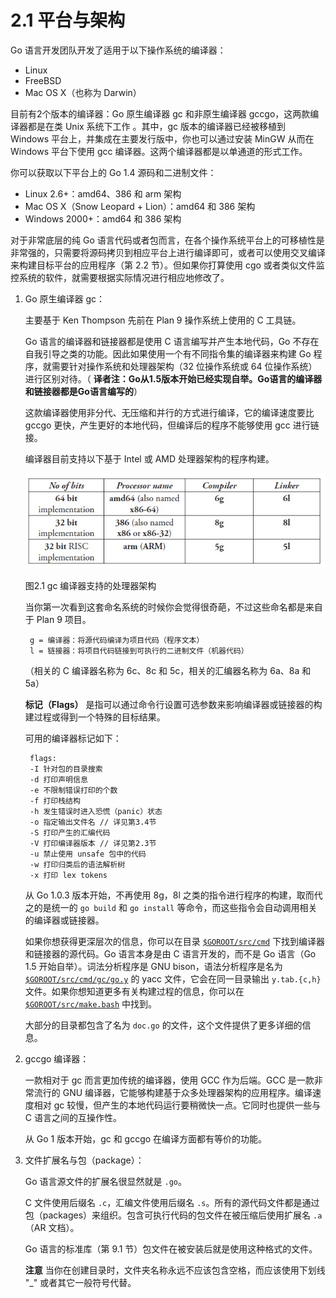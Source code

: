# 2.1 平台与架构

Go 语言开发团队开发了适用于以下操作系统的编译器：

- Linux
- FreeBSD
- Mac OS X（也称为 Darwin）

目前有2个版本的编译器：Go 原生编译器 gc 和非原生编译器 gccgo，这两款编译器都是在类 Unix 系统下工作 。其中，gc 版本的编译器已经被移植到 Windows 平台上，并集成在主要发行版中，你也可以通过安装 MinGW 从而在 Windows 平台下使用 gcc 编译器。这两个编译器都是以单通道的形式工作。

你可以获取以下平台上的 Go 1.4 源码和二进制文件：

- Linux 2.6+：amd64、386 和 arm 架构
- Mac OS X（Snow Leopard + Lion）：amd64 和 386 架构
- Windows 2000+：amd64 和 386 架构

对于非常底层的纯 Go 语言代码或者包而言，在各个操作系统平台上的可移植性是非常强的，只需要将源码拷贝到相应平台上进行编译即可，或者可以使用交叉编译来构建目标平台的应用程序（第 2.2 节）。但如果你打算使用 cgo 或者类似文件监控系统的软件，就需要根据实际情况进行相应地修改了。

1. Go 原生编译器 gc：

	主要基于 Ken Thompson 先前在 Plan 9 操作系统上使用的 C 工具链。

    Go 语言的编译器和链接器都是使用 C 语言编写并产生本地代码，Go 不存在自我引导之类的功能。因此如果使用一个有不同指令集的编译器来构建 Go 程序，就需要针对操作系统和处理器架构（32 位操作系统或 64 位操作系统）进行区别对待。（ **译者注：Go从1.5版本开始已经实现自举。Go语言的编译器和链接器都是Go语言编写的**）

	这款编译器使用非分代、无压缩和并行的方式进行编译，它的编译速度要比 gccgo 更快，产生更好的本地代码，但编译后的程序不能够使用 gcc 进行链接。

	编译器目前支持以下基于 Intel 或 AMD 处理器架构的程序构建。

	![](images/2.1.gc.jpg?raw=true)

	图2.1 gc 编译器支持的处理器架构

	当你第一次看到这套命名系统的时候你会觉得很奇葩，不过这些命名都是来自于 Plan 9 项目。

		g = 编译器：将源代码编译为项目代码（程序文本）
		l = 链接器：将项目代码链接到可执行的二进制文件（机器代码）

	（相关的 C 编译器名称为 6c、8c 和 5c，相关的汇编器名称为 6a、8a 和 5a）

	**标记（Flags）** 是指可以通过命令行设置可选参数来影响编译器或链接器的构建过程或得到一个特殊的目标结果。

	可用的编译器标记如下：

		flags:
		-I 针对包的目录搜索
		-d 打印声明信息
		-e 不限制错误打印的个数
		-f 打印栈结构
		-h 发生错误时进入恐慌（panic）状态
		-o 指定输出文件名 // 详见第3.4节
		-S 打印产生的汇编代码
		-V 打印编译器版本 // 详见第2.3节
		-u 禁止使用 unsafe 包中的代码
		-w 打印归类后的语法解析树
		-x 打印 lex tokens

	从 Go 1.0.3 版本开始，不再使用 8g，8l 之类的指令进行程序的构建，取而代之的是统一的 `go build` 和 `go install` 等命令，而这些指令会自动调用相关的编译器或链接器。

	如果你想获得更深层次的信息，你可以在目录 [`$GOROOT/src/cmd`](https://github.com/golang/go/tree/master/src/cmd) 下找到编译器和链接器的源代码。Go 语言本身是由 C 语言开发的，而不是 Go 语言（Go 1.5 开始自举）。词法分析程序是 GNU bison，语法分析程序是名为 [`$GOROOT/src/cmd/gc/go.y`](https://github.com/golang/go/blob/master/src%2Fcmd%2Finternal%2Fgc%2Fgo.y) 的 yacc 文件，它会在同一目录输出 `y.tab.{c,h}` 文件。如果你想知道更多有关构建过程的信息，你可以在 [`$GOROOT/src/make.bash`](https://github.com/golang/go/blob/master/src/make.bash) 中找到。

	大部分的目录都包含了名为 `doc.go` 的文件，这个文件提供了更多详细的信息。

2. gccgo 编译器：

	一款相对于 gc 而言更加传统的编译器，使用 GCC 作为后端。GCC 是一款非常流行的 GNU 编译器，它能够构建基于众多处理器架构的应用程序。编译速度相对 gc 较慢，但产生的本地代码运行要稍微快一点。它同时也提供一些与 C 语言之间的互操作性。

	从 Go 1 版本开始，gc 和 gccgo 在编译方面都有等价的功能。

3. 文件扩展名与包（package）：

	Go 语言源文件的扩展名很显然就是 `.go`。

	C 文件使用后缀名 `.c`，汇编文件使用后缀名 `.s`。所有的源代码文件都是通过包（packages）来组织。包含可执行代码的包文件在被压缩后使用扩展名 `.a`（AR 文档）。

	Go 语言的标准库（第 9.1 节）包文件在被安装后就是使用这种格式的文件。

	**注意** 当你在创建目录时，文件夹名称永远不应该包含空格，而应该使用下划线 "_" 或者其它一般符号代替。

